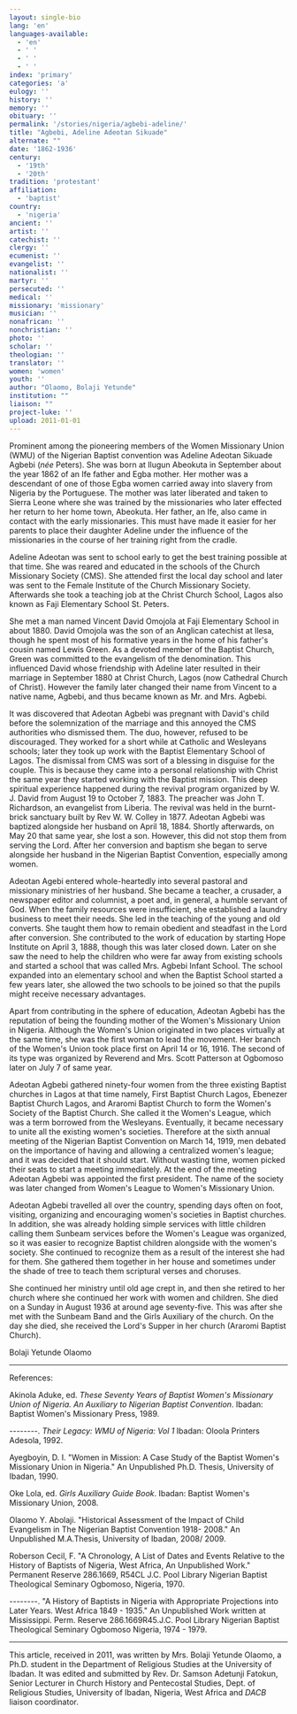 ```yaml
---
layout: single-bio
lang: 'en'
languages-available:
  - 'en'
  - ' '
  - ' '
  - ' '
index: 'primary'
categories: 'a'
eulogy: ''
history: ''
memory: ''
obituary: ''
permalink: '/stories/nigeria/agbebi-adeline/'
title: "Agbebi, Adeline Adeotan Sikuade"
alternate: ""
date: '1862-1936'
century:
  - '19th'
  - '20th'
tradition: 'protestant'
affiliation:
  - 'baptist'
country:
  - 'nigeria'
ancient: ''
artist: ''
catechist: ''
clergy: ''
ecumenist: ''
evangelist: ''
nationalist: ''
martyr: ''
persecuted: ''
medical: ''
missionary: 'missionary'
musician: ''
nonafrican: ''
nonchristian: ''
photo: ''
scholar: ''
theologian: ''
translator: ''
women: 'women'
youth: ''
author: "Olaomo, Bolaji Yetunde"
institution: ""
liaison: ""
project-luke: ''
upload: 2011-01-01
---
```




Prominent among the pioneering members of the Women Missionary Union (WMU) of the Nigerian Baptist convention was Adeline Adeotan Sikuade Agbebi (*née* Peters). She was born at Ilugun Abeokuta in September about the year 1862 of an Ife father and Egba mother. Her mother was a descendant of one of those Egba women carried away into slavery from Nigeria by the Portuguese. The mother was later liberated and taken to Sierra Leone where she was trained by the missionaries who later effected her return to her home town, Abeokuta. Her father, an Ife, also came in contact with the early missionaries. This must have made it easier for her parents to place their daughter Adeline under the influence of the missionaries in the course of her training right from the cradle.

Adeline Adeotan was sent to school early to get the best training possible at that time. She was reared and educated in the schools of the Church Missionary Society (CMS). She attended first the local day school and later was sent to the Female Institute of the Church Missionary Society. Afterwards she took a teaching job at the Christ Church School, Lagos also known as Faji Elementary School St. Peters.

She met a man named Vincent David Omojola at Faji Elementary School in about 1880. David Omojola was the son of an Anglican catechist at Ilesa, though he spent most of his formative years in the home of his father's cousin named Lewis Green. As a devoted member of the Baptist Church, Green was committed to the evangelism of the denomination. This influenced David whose friendship with Adeline later resulted in their marriage in September 1880 at Christ Church, Lagos (now Cathedral Church of Christ). However the family later changed their name from Vincent to a native name, Agbebi, and thus became known as Mr. and Mrs. Agbebi.

It was discovered that Adeotan Agbebi was pregnant with David's child before the solemnization of the marriage and this annoyed the CMS authorities who dismissed them. The duo, however, refused to be discouraged. They worked for a short while at Catholic and Wesleyans schools; later they took up work with the Baptist Elementary School of Lagos. The dismissal from CMS was sort of a blessing in disguise for the couple. This is because they came into a personal relationship with Christ the same year they started working with the Baptist mission. This deep spiritual experience happened during the revival program organized by W. J. David from August 19 to October 7, 1883. The preacher was John T. Richardson, an evangelist from Liberia. The revival was held in the burnt-brick sanctuary built by Rev W. W. Colley in 1877. Adeotan Agbebi was baptized alongside her husband on April 18, 1884. Shortly afterwards, on May 20 that same year, she lost a son. However, this did not stop them from serving the Lord. After her conversion and baptism she began to serve alongside her husband in the Nigerian Baptist Convention, especially among women.

Adeotan Agebi entered whole-heartedly into several pastoral and missionary ministries of her husband. She became a teacher, a crusader, a newspaper editor and columnist, a poet and, in general, a humble servant of God. When the family resources were insufficient, she established a laundry business to meet their needs. She led in the teaching of the young and old converts. She taught them how to remain obedient and steadfast in the Lord after conversion. She contributed to the work of education by starting Hope Institute on April 3, 1888, though this was later closed down. Later on she saw the need to help the children who were far away from existing schools and started a school that was called Mrs. Agbebi Infant School. The school expanded into an elementary school and when the Baptist School started a few years later, she allowed the two schools to be joined so that the pupils might receive necessary advantages.

Apart from contributing in the sphere of education, Adeotan Agbebi has the reputation of being the founding mother of the Women's Missionary Union in Nigeria. Although the Women's Union originated in two places virtually at the same time, she was the first woman to lead the movement. Her branch of the Women's Union took place first on April 14 or 16, 1916. The second of its type was organized by Reverend and Mrs. Scott Patterson at Ogbomoso later on July 7 of same year.

Adeotan Agbebi gathered ninety-four women from the three existing Baptist churches in Lagos at that time namely, First Baptist Church Lagos, Ebenezer Baptist Church Lagos, and Araromi Baptist Church to form the Women's Society of the Baptist Church. She called it the Women's League, which was a term borrowed from the Wesleyans. Eventually, it became necessary to unite all the existing women's societies. Therefore at the sixth annual meeting of the Nigerian Baptist Convention on March 14, 1919, men debated on the importance of having and allowing a centralized women's league; and it was decided that it should start. Without wasting time, women picked their seats to start a meeting immediately. At the end of the meeting Adeotan Agbebi was appointed the first president. The name of the society was later changed from Women's League to Women's Missionary Union.

Adeotan Agbebi travelled all over the country, spending days often on foot, visiting, organizing and encouraging women's societies in Baptist churches. In addition, she was already holding simple services with little children calling them Sunbeam services before the Women's League was organized, so it was easier to recognize Baptist children alongside with the women's society. She continued to recognize them as a result of the interest she had for them. She gathered them together in her house and sometimes under the shade of tree to teach them scriptural verses and choruses.

She continued her ministry until old age crept in, and then she retired to her church where she continued her work with women and children. She died on a Sunday in August 1936 at around age seventy-five. This was after she met with the Sunbeam Band and the Girls Auxiliary of the church. On the day she died, she received the Lord's Supper in her church (Araromi Baptist Church).

Bolaji Yetunde Olaomo

---

References:

Akinola Aduke, ed. *These Seventy Years of Baptist Women's Missionary Union of Nigeria. An Auxiliary to Nigerian Baptist Convention*. Ibadan: Baptist Women's Missionary Press, 1989.

--------. *Their Legacy: WMU of Nigeria: Vol 1* Ibadan: Oloola Printers Adesola, 1992.

Ayegboyin, D. I. "Women in Mission: A Case Study of the Baptist Women's Missionary Union in Nigeria." An Unpublished Ph.D. Thesis, University of Ibadan, 1990.

Oke Lola, ed. *Girls Auxiliary Guide Book*. Ibadan: Baptist Women's Missionary Union, 2008.

Olaomo Y. Abolaji. "Historical Assessment of the Impact of Child Evangelism in The Nigerian Baptist Convention 1918- 2008." An Unpublished M.A.Thesis, University of Ibadan, 2008/ 2009.

Roberson Cecil, F. "A Chronology, A List of Dates and Events Relative to the History of Baptists of Nigeria, West Africa, An Unpublished Work." Permanent Reserve 286.1669, R54CL J.C. Pool Library Nigerian Baptist Theological Seminary Ogbomoso, Nigeria, 1970.

--------. "A History of Baptists in Nigeria with Appropriate Projections into Later Years. West Africa 1849 - 1935." An Unpublished Work written at Mississippi. Perm. Reserve 286.1669R45.J.C. Pool Library Nigerian Baptist Theological Seminary Ogbomoso Nigeria, 1974 - 1979.

---

This article, received in 2011, was written by Mrs. Bolaji Yetunde Olaomo, a Ph.D. student in the Department of Religious Studies at the University of Ibadan. It was edited and submitted by Rev. Dr. Samson Adetunji Fatokun, Senior Lecturer in Church History and Pentecostal Studies, Dept. of Religious Studies, University of Ibadan, Nigeria, West Africa and *DACB* liaison coordinator.
